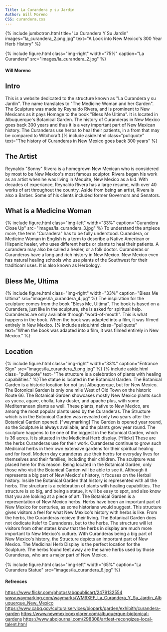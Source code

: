 ```yaml
---
Title: La Curandera y su Jardin
Author: Will Moreno
CSS: curandera.css
---
```

{% include jumbotron.html
title="La Curandera Y Su Jardin"
images="la_curandera_2.png.jpg"
text="A Look into New Mexico's 300 Year Herb History"
%}

{% include figure.html
  class="img-right"
  width="75%"
  caption="La Curandera"
  src="images/la_curandera_2.jpg"
%}
#### Will Moreno

## Intro
This is a website dedicated to the structure known as "La Curandera y su Jardin". The name translates to "The Medicine Woman and her Garden". The Sculpture was made by Reynaldo Rivera, and is prominent to New Mexicans as it pays Homage to the book "Bless Me Ultima". It is located in Albuquerque's Botanical Garden. The history of Curanderas in New Mexico goes back 300 years and thus it is a very important part of New Mexican history. The Curanderas use herbs to heal their patients, in a from that may be compared to Witchcraft.{% include aside.html
  class="pullquote"
  text="The history of Curanderas in New Mexico goes back 300 years"
  %}

## The Artist
Reynaldo "Sonny" Rivera is a homegrown New Mexican who is considered by most to be New Mexico's most famous sculptor. Rivera began his work as an artist when he was living in Mequite, New Mexico as a kid. With decades of experiance, Reynaldo Rivera has a large resume, with over 40 works of art throughout the country. Aside from being an artist, Rivera is also a Barber. Some of his clients included former Governors and Senators.

## What is a Medicine Woman
{% include figure.html
  class="img-left"
  width="33%"
  caption="Curandera Close Up"
  src="images/la_curandera_3.jpg"
%}
To understand the artpiece more, the term "Curandera" has to be fully understood. Curandera, or Medicine Woman in English is a term to describe a Native American or Hispanic healer, who uses different herbs or plants to heal their patients. A curandera may also be called a healer, or a folk doctor. Curanderas or Curanderos have a long and rich history in New Mexico. New Mexico even has natural healing schools who use plants of the Southwest for their traditioanl uses. It is also known as Herbology.

## Bless Me, Ultima
{% include figure.html
  class="img-right"
  width="33%"
  caption="Bless Me Ultima"
  src="images/la_curandera_4.jpg"
%}
The inspiration for the sculpture comes from the book "Bless Me, Ultima". The book is based on a Curandera, just like in the sculpture, she is asked for spiritual help. Curanderas are only available through "word-of-mouth". This is what happens in the book. When the book was adapted into a film, it was filmed entirely in New Mexico. {% include aside.html
  class="pullquote"
  text="When the book was adapted into a film, it was filmed entirely in New Mexico."
  %}

## Location

{% include figure.html
  class="img-right"
  width="33%"
  caption="Entrance Sign"
  src="images/la_curandera_5.png.jpg"
%}
{% include aside.html
  class="pullquote"
  text="The structure is a celebration of plants with healing capabilities."
  %}The statue is located in the Botanical Garden. The Botanical Garden is a historic location for not just Albuquerque, but for New Mexico. The Botonical Garden is only one mile West of Old Town on the historic Route 66. The Botanical Garden showcases mostly New Mexico plants such as yucca, agave, cholla, fairy duster, and apache plus, with some Mediterranean plants as well. These plants, native to New Mexico, are among the most popular plants used by the Curanderas. The Structure which is in the Botonical Garden was revealed only two years after the Botanical Garden opened. [^waymarking] The Garden is opened year round, so the Sculpture is always available, and the plants grow year round. The sculpture happens to be one of the biggest in the Botonical Garden, which is 36 acres. It is situated in the Medicinal Herb display. [^flickr] These are the herbs Curanderas use for their work. Curanderas continue to grow such Medicinal herbs in their own extensive gardens for their spiritual healing and for food. Modern day curanderas use their herbs for everyday lives for themselves and their families, including their children. The sculpture was placed here for this reason. Being located in the Botanical Garden, only those who visit the Botanical Garden will be able to see it. Although it represents a big part of New Mexico's history, it focuses on the Herbal history. Inside the Botanical Garden that history is represented with all the herbs. The structure is a celebration of plants with healing capabilities. The structure is so big, and being a statue, it will be easy to spot, and also know that you are looking at a piece of art. The Botanical Garden is a representation of New Mexico herbs. Herbs have been an important part of New Mexico for centuries, as some historians would suggest. This structure gives visitors a feel for what New Mexico's history with herbs is like. From the herbs, the Curanderas recieve their living. The Botanical Garden does not dedicate itslef to Curanderas, but to the herbs. The structure will let visitors from other states know that the herbs in display are much more important to New Mexico's culture. With Curanderas being a big part of New Mexico's history, the Structure depicts an important part of New Mexico. The Medicinal Herb Display is the perfect location for the Sculpture. The herbs found feet away are the same herbs used by those Curanderas, who are a major part of New Mexico.

{% include figure.html
  class="img-left"
  width="65%"
  caption="La Curandera Statue"
  src="images/la_curandera_6.jpg"
%}

#### Refrences
https://www.flickr.com/photos/abqpublicart/2479132554
www.waymarking.com/waymarks/WM9XEF_La_Curandera_Y_Su_Jardin_Albuquerque_New_Mexico
https://www.cabq.gov/culturalservices/biopark/garden/exhibith/curandera-garden
https://www.newmexicoexplorer.com/albuquerque-biotonical-gardens
https://www.abqjournal.com/298308/artfest-recongizes-local-talent.html
